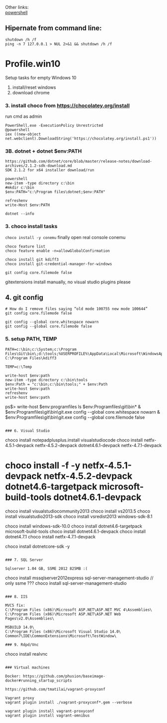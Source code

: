 Other links:  
[powershell](powershell.md)

## Hipernate from command line:
```
shutdown /h /f 
ping -n 7 127.0.0.1 > NUL 2>&1 && shutdown /h /f
```

# Profile.win10
Setup tasks for empty Windows 10

1. install/reset windows  
2. download chrome  

### 3. install choco from https://chocolatey.org/install 

run cmd as admin  
```
PowerShell.exe -ExecutionPolicy Unrestricted
@powershell 
iex ((new-object net.webclient).DownloadString('https://chocolatey.org/install.ps1'))
```

### 3B. dotnet + dotnet $env:PATH

```
https://github.com/dotnet/core/blob/master/release-notes/download-archives/2.1.2-sdk-download.md
SDK 2.1.2 for x64 installer download/run

powershell
new-item -type directory c:\bin
#mkdir c:\bin
$env:PATH="c:\Program files\dotnet;$env:PATH"

refreshenv
write-Host $env:PATH

dotnet --info
```

### 3. choco install tasks  

`choco install -y conemu`
finally open real console conemu 
```
choco feature list
choco feature enable -n=allowGlobalConfirmation

choco install git kdiff3
choco install git-credential-manager-for-windows

git config core.filemode false
```
gitextensions install manually, no visual studio plugins please

## 4. git config

```
# How do I remove files saying “old mode 100755 new mode 100644” 
git config core.filemode false

git config --global core.whitespace nowarn
git config --global core.filemode false

```


### 5. setup PATH, TEMP

```
PATH=c:\bin;c:\System;c:\Program Files\Git\bin\;d:\tools;%USERPROFILE%\AppData\Local\Microsoft\WindowsApps;
C:\Program Files\kdiff3

TEMP=c:\Temp

write-host $env:path
new-item -type directory c:\bin\tools
$env:Path = "c:\bin;c:\bin\tools;" + $env:Path
write-host $env:path
refreshenv
write-host $env:path
```


ps$>
write-host $env:programfiles
ls $env:Programfiles\git\bin\*
& $env:Programfiles\git\bin\git.exe config --global core.whitespace nowarn
& $env:Programfiles\git\bin\git.exe config --global core.filemode false
```

### 6. Visual Studio

```
choco install notepadplusplus.install visualstudiocode
choco install netfx-4.5.1-devpack netfx-4.5.2-devpack dotnet4.6.1-devpack netfx-4.7.1-devpack

# choco install -f -y netfx-4.5.1-devpack netfx-4.5.2-devpack dotnet4.6-targetpack microsoft-build-tools dotnet4.6.1-devpack

choco install visualstudiocommunity2013
choco install vs2013.5
choco install visualstudio2013-sdk
choco install vsredist2013 windows-sdk-8.1 

choco install windows-sdk-10.0
choco install dotnet4.6-targetpack microsoft-build-tools 
choco install dotnet4.6.1-devpack
choco install dotnet4.7.1
choco install netfx-4.7.1-devpack

choco install dotnetcore-sdk -y
```

### 7. SQL Server 

Sqlserver 1.04 GB, SSME 2012 825MB :( 
```
choco install mssqlserver2012express sql-server-management-studio
// only ssme ??? 
choco install sql-server-management-studio
```

### 8. IIS

MVC5 fix:
C:\Program Files (x86)\Microsoft ASP.NET\ASP.NET MVC 4\Assemblies\
C:\Program Files (x86)\Microsoft ASP.NET\ASP.NET Web Pages\v2.0\Assemblies\

MSBUILD 14.0\
C:\Program Files (x86)\Microsoft Visual Studio 14.0\
Common7\IDE\CommonExtensions\Microsoft\TestWindow\

### 9. Rdpd/Vnc

```
choco install realvnc
```

### Virtual machines

Docker: https://github.com/phusion/baseimage-docker#running_startup_scripts

https://github.com/tmatilai/vagrant-proxyconf

Vagrant proxy
vagrant plugin install ./vagrant-proxyconf*.gem --verbose

vagrant plugin install vagrant-proxyconf
vagrant plugin install vagrant-omnibus
